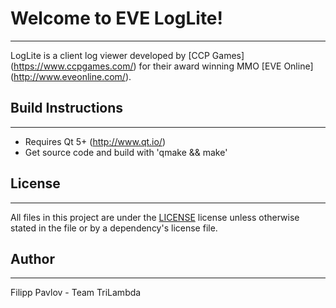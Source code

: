 # Welcome to EVE LogLite!
-------------------

LogLite is a client log viewer developed by [CCP Games] (https://www.ccpgames.com/) for their award winning MMO [EVE Online] (http://www.eveonline.com/).


## Build Instructions
-------------------

* Requires Qt 5+ (http://www.qt.io/)
* Get source code and build with 'qmake && make'



## License
-------------------

All files in this project are under the [LICENSE](LICENSE) license unless otherwise stated in the file or by a dependency's license file.


## Author
-------------------

Filipp Pavlov - Team TriLambda

